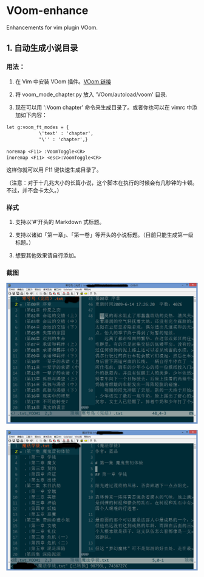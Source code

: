 # VOom-enhance
Enhancements for vim plugin VOom.
## 1. 自动生成小说目录
### 用法：
1. 在 Vim 中安装 VOom 插件。[VOom 链接](https://github.com/vim-scripts/VOoM)

2. 将 voom_mode_chapter.py 放入 'VOom/autoload/voom' 目录.

3. 现在可以用 ':Voom chapter' 命令来生成目录了。或者你也可以在 vimrc 中添加如下内容：

```
let g:voom_ft_modes = {
			\'text' : 'chapter',
			"\'' : 'chapter',}

noremap <F11> :VoomToggle<CR>
inoremap <F11> <esc>:VoomToggle<CR>
```
这样你就可以用 F11 键快速生成目录了。

（注意：对于十几兆大小的长篇小说，这个脚本在执行的时候会有几秒钟的卡顿。不过，并不会卡太久。）
### 样式
1. 支持以'#'开头的 Markdown 式标题。

2. 支持以诸如「第一章」、「第一卷」等开头的小说标题。（目前只能生成第一级标题。）
3. 想要其他效果请自行添加。
### 截图

![截图1](https://github.com/Ex-mortal/VOom-enhance/blob/master/images/1.png)


![截图2](https://github.com/Ex-mortal/VOom-enhance/blob/master/images/2.png)
